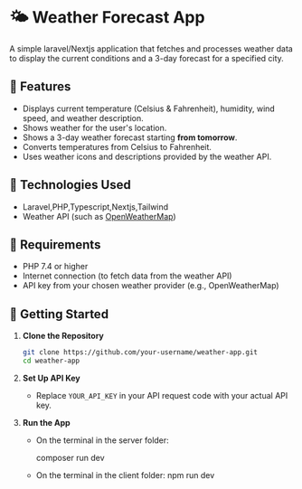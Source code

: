 
# 🌤️ Weather Forecast App

A simple laravel/Nextjs application that fetches and processes weather data to display the current conditions and a 3-day forecast for a specified city.

## 📌 Features

* Displays current temperature (Celsius & Fahrenheit), humidity, wind speed, and weather description.
* Shows weather for the user's location.
* Shows a 3-day weather forecast starting **from tomorrow**.
* Converts temperatures from Celsius to Fahrenheit.
* Uses weather icons and descriptions provided by the weather API.

## 🧱 Technologies Used

* Laravel,PHP,Typescript,Nextjs,Tailwind
* Weather API (such as [OpenWeatherMap](https://openweathermap.org/api))

## 🧰 Requirements

* PHP 7.4 or higher
* Internet connection (to fetch data from the weather API)
* API key from your chosen weather provider (e.g., OpenWeatherMap)

## 🚀 Getting Started

1. **Clone the Repository**

   ```bash
   git clone https://github.com/your-username/weather-app.git
   cd weather-app
   ```

2. **Set Up API Key**

   * Replace `YOUR_API_KEY` in your API request code with your actual API key.

3. **Run the App**

   * On the terminal in the server folder:

     composer run dev
   * On the terminal in the client folder:
     npm run dev
     ```

